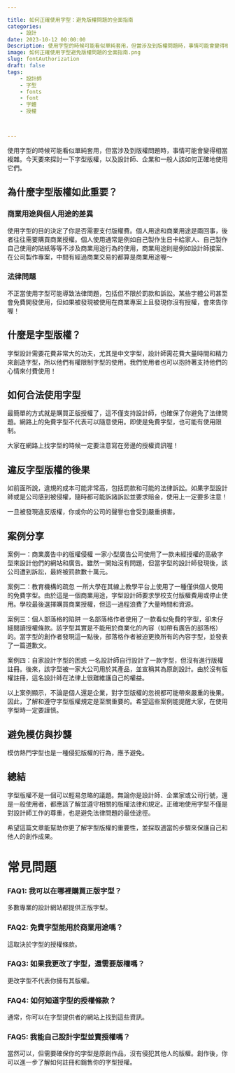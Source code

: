 ```yaml
---

title: 如何正確使用字型：避免版權問題的全面指南
categories:
    - 設計
date: 2023-10-12 00:00:00
Description: 使用字型的時候可能看似單純套用，但當涉及到版權問題時，事情可能會變得相當複雜。今天要來探討一下字型版權，以及設計師、企業和一般人該如何正確地使用它們。
image: 如何正確使用字型避免版權問題的全面指南.png
slug: fontAuthorization
draft: false
tags:
    - 設計師
    - 字型
    - fonts
    - font
    - 字體
    - 授權



---
```



使用字型的時候可能看似單純套用，但當涉及到版權問題時，事情可能會變得相當複雜。今天要來探討一下字型版權，以及設計師、企業和一般人該如何正確地使用它們。

## 為什麼字型版權如此重要？
### 商業用途與個人用途的差異
使用字型的目的決定了你是否需要支付版權費。個人用途和商業用途是兩回事，後者往往需要購買商業授權。個人使用通常是例如自己製作生日卡給家人、自己製作自己使用的貼紙等等不涉及商業用途行為的使用，商業用途則是例如設計師接案、在公司製作專案，中間有經過商業交易的都算是商業用途喔～

### 法律問題
不正當使用字型可能導致法律問題，包括但不限於罰款和訴訟。某些字體公司甚至會免費開發使用，但如果被發現被使用在商業專案上且發現你沒有授權，會來告你喔！

## 什麼是字型版權？
字型設計需要花費非常大的功夫，尤其是中文字型，設計師需花費大量時間和精力來創造字型，所以他們有權限制字型的使用。我們使用者也可以抱持著支持他們的心情來付費使用！

## 如何合法使用字型
最簡單的方式就是購買正版授權了，這不僅支持設計師，也確保了你避免了法律問題。網路上的免費字型不代表可以隨意使用。即使是免費字型，也可能有使用限制。

大家在網路上找字型的時候一定要注意寫在旁邊的授權資訊喔！

## 違反字型版權的後果
如前面所說，違規的成本可能非常高，包括罰款和可能的法律訴訟。如果字型設計師或是公司感到被侵權，隨時都可能訴諸訴訟並要求賠金，使用上一定要多注意！

一旦被發現違反版權，你或你的公司的聲譽也會受到嚴重損害。

## 案例分享
案例一：商業廣告中的版權侵權
一家小型廣告公司使用了一款未經授權的高級字型來設計他們的網站和廣告。雖然一開始沒有問題，但當字型的設計師發現後，該公司遭到訴訟，最終被罰款數十萬元。

案例二：教育機構的疏忽
一所大學在其線上教學平台上使用了一種僅供個人使用的免費字型。由於這是一個商業用途，字型設計師要求學校支付版權費用或停止使用。學校最後選擇購買商業授權，但這一過程浪費了大量時間和資源。

案例三：個人部落格的陷阱
一名部落格作者使用了一款看似免費的字型，卻未仔細閱讀授權條款。該字型其實是不能用於商業化的內容（如帶有廣告的部落格）的。當字型的創作者發現這一點後，部落格作者被迫更換所有的內容字型，並發表了一篇道歉文。

案例四：自家設計字型的困惑
一名設計師自行設計了一款字型，但沒有進行版權註冊。後來，該字型被一家大公司用於其產品，並宣稱其為原創設計。由於沒有版權註冊，這名設計師在法律上很難維護自己的權益。

以上案例顯示，不論是個人還是企業，對字型版權的忽視都可能帶來嚴重的後果。因此，了解和遵守字型版權規定是至關重要的。希望這些案例能提醒大家，在使用字型時一定要謹慎。


## 避免模仿與抄襲
模仿熱門字型也是一種侵犯版權的行為，應予避免。

## 總結
字型版權不是一個可以輕易忽略的議題。無論你是設計師、企業家或公司行號，還是一般使用者，都應該了解並遵守相關的版權法律和規定。正確地使用字型不僅是對設計師工作的尊重，也是避免法律問題的最佳途徑。

希望這篇文章能幫助你更了解字型版權的重要性，並採取適當的步驟來保護自己和他人的創作成果。

# 常見問題
### FAQ1: 我可以在哪裡購買正版字型？
多數專業的設計網站都提供正版字型。

### FAQ2: 免費字型能用於商業用途嗎？
這取決於字型的授權條款。

### FAQ3: 如果我更改了字型，還需要版權嗎？
更改字型不代表你擁有其版權。

### FAQ4: 如何知道字型的授權條款？
通常，你可以在字型提供者的網站上找到這些資訊。

### FAQ5: 我能自己設計字型並賣授權嗎？
當然可以，但需要確保你的字型是原創作品，沒有侵犯其他人的版權。創作後，你可以進一步了解如何註冊和銷售你的字型授權。

